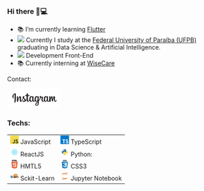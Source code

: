 ### Hi there 👋💻

<!--
**ViniciusSantos31/ViniciusSantos31** is a ✨ _special_ ✨ repository because its `README.md` (this file) appears on your GitHub profile.

<!-- - 🔭 I’m currently working on ... -->
- 📚 I’m currently learning [Flutter](https://flutter.dev/?gclid=CjwKCAiAtdGNBhAmEiwAWxGcUtHIx7AoZnar6S3bX50-Wi81Aw4oRhJsuGu2nDl-2Zxzc9DQAXpa-xoCHDkQAvD_BwE&gclsrc=aw.ds)
- <img width="18" src="https://www.ufpb.br/ufpb/image-base/logo-ufpb-dark.png"> Currently I study at the [Federal University of Paraíba (UFPB)](https://www.ufpb.br/) graduating in Data Science & Artificial Intelligence.
- <img width="18" src="https://icon-library.com/images/frontend-icon/frontend-icon-4.jpg"> Development Front-End
- 📚 Currently interning at [WiseCare](https://www.wisecare.tech)

Contact:

 [ ![Instagram](735145cfe0a4.png)](https://www.instagram.com/oiviniciussts/)
 
  ### Techs: 
        

|     |      |
------|------
| <img height="20" src="https://raw.githubusercontent.com/github/explore/80688e429a7d4ef2fca1e82350fe8e3517d3494d/topics/javascript/javascript.png"> JavaScript | <img height="20" src="https://raw.githubusercontent.com/github/explore/80688e429a7d4ef2fca1e82350fe8e3517d3494d/topics/typescript/typescript.png"> TypeScript |
| <img height="20" src="https://raw.githubusercontent.com/github/explore/80688e429a7d4ef2fca1e82350fe8e3517d3494d/topics/react/react.png"> ReactJS | <img height="20" src="https://raw.githubusercontent.com/github/explore/80688e429a7d4ef2fca1e82350fe8e3517d3494d/topics/python/python.png"> Python: |
| <img height="20" src="https://raw.githubusercontent.com/github/explore/80688e429a7d4ef2fca1e82350fe8e3517d3494d/topics/html/html.png"> HMTL5 | <img height="20" src="https://raw.githubusercontent.com/github/explore/80688e429a7d4ef2fca1e82350fe8e3517d3494d/topics/css/css.png"> CSS3 |
| <img height="20" src="https://raw.githubusercontent.com/github/explore/80688e429a7d4ef2fca1e82350fe8e3517d3494d/topics/scikit-learn/scikit-learn.png"> Sckit-Learn | <img height="20" src="https://raw.githubusercontent.com/github/explore/80688e429a7d4ef2fca1e82350fe8e3517d3494d/topics/jupyter-notebook/jupyter-notebook.png"> Jupyter Notebook |

<!-- ### Stats 

[![Vinicius Santos's github stats](https://github-readme-stats.vercel.app/api?username=ViniciusSantos31&show_icons=true&count_private=true&include_all_commits=true)](https://github.com/anuraghazra/github-readme-stats) -->

<!-- ### Top Langs
[![Top Langs](https://github-readme-stats.vercel.app/api/top-langs/?username=ViniciusSantos31&layout=compact)](https://github.com/anuraghazra/github-readme-stats)  -->
